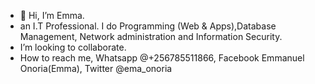 - 👋 Hi, I’m Emma.
- an I.T Professional. I do Programming (Web & Apps),Database Management, Network administration and  Information Security. 
- I’m looking to collaborate.
- How to reach me, 
Whatsapp
@+256785511866, 
Facebook Emmanuel Onoria(Emma), Twitter
@ema_onoria

<!---
Ehmmah256/Ehmmah256 is a ✨ special ✨ repository because its `README.md` (this file) appears on your GitHub profile.
You can click the Preview link to take a look at your changes.
--->
